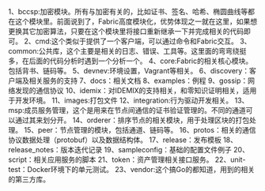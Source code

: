 1、bccsp:加密模块。所有与加密有关的，比如证书、签名、哈希、椭圆曲线等都在这个模块里。前面说到了，Fabric高度模块化，优势体现之一就在这里，如果想更换其它加密算法，只要在这个模块里将接口重新继承一下并完成相关的代码即可。
2、cmd:这个类似于提供了一个客户端，可以通过命令和Fabric交互。
3、common:公共库，这个主要是相关的日志、错误、工具等。这里面的弯弯绕挺多，在后面的代码分析时遇到一个分析一个。
4、core:Fabric的相关核心模块。包括背书、链码等。
5、devnev:环境设置，Vagrant等相关。
6、discovery：客户端及相关服务的支持
7、docs：相关文档
8、examples：例程
9、gossip：网络发现的通信协议
10、idemix：对IDEMIX的支持相关，和零知识证明相关，适用于开发环境。
11、images:打包文件
12、integration:行为驱动开发相关。
13、msp:成员服务管理，这个是用来在节点间通信的证书验证管理的。不同的通道可以通过其来划分开。
14、orderer：排序节点的相关模块，用于处理区块的打包处理。
15、peer：节点管理的模块，包括通道、链码等。
16、protos：相关的通信协议数据处理（protobuf）以及数据结构体。
17、release：发布模板
18、release_notes：版本迭代记录
19、sampleconfig：基础的配置文件例子
20、script：相关应用服务的脚本
21、token：资产管理相关接口服务。
22、unit-test：Docker环境下的单元测试。
23、vendor:这个搞Go的都知道，用到的相关的第三方库。
